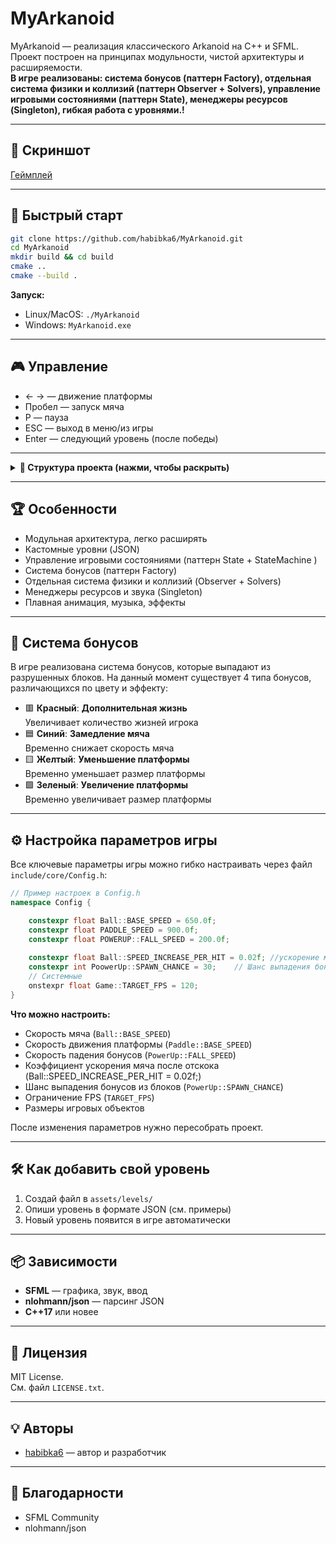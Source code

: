 # MyArkanoid

MyArkanoid — реализация классического Arkanoid на C++ и SFML.  
Проект построен на принципах модульности, чистой архитектуры и расширяемости.  
**В игре реализованы: система бонусов (паттерн Factory), отдельная система физики и коллизий (паттерн Observer + Solvers), управление игровыми состояниями (паттерн State), менеджеры ресурсов (Singleton), гибкая работа с уровнями.!**

---

## 📸 Скриншот

[Геймплей](gameplay_screenshots/gameplay_1.png)

---

## 🚀 Быстрый старт

```bash
git clone https://github.com/habibka6/MyArkanoid.git
cd MyArkanoid
mkdir build && cd build
cmake ..
cmake --build .
```

**Запуск:**
- Linux/MacOS: `./MyArkanoid`
- Windows: `MyArkanoid.exe`

---

## 🎮 Управление

- ← → — движение платформы  
- Пробел — запуск мяча  
- P — пауза  
- ESC — выход в меню/из игры  
- Enter — следующий уровень (после победы)

---

<details>
<summary><strong>📂 Структура проекта (нажми, чтобы раскрыть)</strong></summary>

```plaintext
MyArkanoid/
├── assets/                
│   ├── fonts/             
│   ├── images/              
│   ├── levels/            
│   ├── music/               
│   ├── sounds/              
│   └── textures/       
│
├── include/                 # Заголовочные файлы
│   ├── core/                # Ядро движка (GameEngine, StateMachine)
│   ├── entities/            # Игровые сущности
│   │   ├── Ball.h
│   │   ├── Entity.h
│   │   ├── MovableEntity.h
│   │   ├── Paddle.h
│   │   └── blocks/
│   │       ├── BaseBlock.h
│   │       ├── Block.h
│   │       └── Rock.h
│   │   └── PowerUpEffects/
│   │       ├── ExtraLifeEffect.h
│   │       ├── PowerUpEffect.h
│   │       ├── ScalePaddleEffect.h
│   │       └── SlowBallEffect.h
│   │   ├── ExpandPaddlePowerUp.h
│   │   ├── ExtraLifePowerUp.h
│   │   ├── PowerUp.h
│   │   ├── PowerUpFactory.h
│   │   ├── ShrinkPaddlePowerUp.h
│   │   └── SlowBallPowerUp.h
│
│   ├── game_states/         # Состояния игры
│   │   ├── GameOverState.h
│   │   ├── GameState.h
│   │   ├── State.h
│   │   └── MenuState/
│   │       ├── LevelSelectState.h
│   │       ├── MainMenuState.h
│   │       ├── MenuStateBase.h
│   │       └── OptionsState.h
│
│   ├── managers/            # Менеджеры ресурсов и логики
│   │   ├── AssetManager.h
│   │   ├── LevelManager.h
│   │   ├── PowerUpManager.h
│   │   └── SoundManager.h
│
│   ├── nlohmann/            # Внешние библиотеки (json)
│
│   └── systems/            
│       ├── ICollisionObserver.h
│       ├── PhysicsSystem.h
│       ├── RenderSystem.h
│       └── solvers/         # Солверы коллизий
│           ├── BlockCollisionSolver.h
│           ├── PaddleCollisionSolver.h
│           └── WallCollisionSolver.h
│
├── src/                     # Исходный код (.cpp)
├── main.cpp                 # Точка входа
├── CMakeLists.txt           # Файл сборки CMake
├── LICENSE.txt              # Лицензия
└── README.md               

```

- **core/** — ядро движка (GameEngine, StateMachine)
- **entities/** — игровые объекты (Ball, Paddle, Block, PowerUp и др.)
- **game_states/** — состояния игры (меню, игра, пауза и др.)
- **managers/** — менеджеры ресурсов, уровней, бонусов, звука
- **systems/** — физика, коллизии, рендер

</details>

---

## 🏆 Особенности

- Модульная архитектура, легко расширять
- Кастомные уровни (JSON)
- Управление игровыми состояниями (паттерн State + StateMachine )
- Система бонусов (паттерн Factory)
- Отдельная система физики и коллизий (Observer + Solvers)
- Менеджеры ресурсов и звука (Singleton)
- Плавная анимация, музыка, эффекты

---
## 💎 Система бонусов
В игре реализована система бонусов, которые выпадают из разрушенных блоков. На данный момент существует 4 типа бонусов, различающихся по цвету и эффекту:

- 🟥 **Красный**: **Дополнительная жизнь**  
  Увеличивает количество жизней игрока
- 🟦 **Синий**: **Замедление мяча**  
  Временно снижает скорость мяча
- 🟨 **Желтый**: **Уменьшение платформы**  
  Временно уменьшает размер платформы
- 🟩  **Зеленый**: **Увеличение платформы**  
  Временно увеличивает размер платформы

---

## ⚙️ Настройка параметров игры
Все ключевые параметры игры можно гибко настраивать через файл `include/core/Config.h`:

```cpp
// Пример настроек в Config.h
namespace Config {

    constexpr float Ball::BASE_SPEED = 650.0f;
    constexpr float PADDLE_SPEED = 900.0f;
    constexpr float POWERUP::FALL_SPEED = 200.0f;
   
    constexpr float Ball::SPEED_INCREASE_PER_HIT = 0.02f; //ускорение мяча на
    constexpr int PoowerUp::SPAWN_CHANCE = 30;    // Шанс выпадения бонуса (1-100%)
    // Системные
    onstexpr float Game::TARGET_FPS = 120; 
}
```

**Что можно настроить:**
- Скорость мяча (`Ball::BASE_SPEED`)
- Скорость движения платформы (`Paddle::BASE_SPEED`)
- Скорость падения бонусов (`PowerUp::FALL_SPEED`)
- Коэффициент ускорения мяча после отскока (Ball::SPEED_INCREASE_PER_HIT = 0.02f;)
- Шанс выпадения бонусов из блоков (`PowerUp::SPAWN_CHANCE`)
- Ограничение FPS (`TARGET_FPS`)
- Размеры игровых объектов


После изменения параметров нужно пересобрать проект.

---
## 🛠️ Как добавить свой уровень

1. Создай файл в `assets/levels/`
2. Опиши уровень в формате JSON (см. примеры)
3. Новый уровень появится в игре автоматически

---
## 📦 Зависимости

- **SFML** — графика, звук, ввод
- **nlohmann/json** — парсинг JSON
- **C++17** или новее

---

## 📄 Лицензия

MIT License.  
См. файл `LICENSE.txt`.

---

## 💡 Авторы

- [habibka6](https://github.com/habibka6) — автор и разработчик

---

## 🤝 Благодарности

- SFML Community
- nlohmann/json
